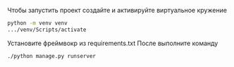Чтобы запустить проект создайте и активируйте виртуальное кружение
```bash
python -m venv venv
.../venv/Scripts/activate
```
Установите фреймвокр из requirements.txt После выполните команду
```bash
./python manage.py runserver
```
